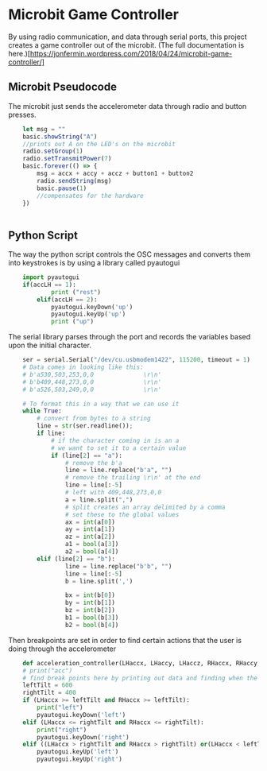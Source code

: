 # Microbit Game Controller
By using radio communication, and data through serial ports, this project creates a game controller out of the microbit. 
(The full documentation is here.)[https://jonfermin.wordpress.com/2018/04/24/microbit-game-controller/]

## Microbit Pseudocode
The microbit just sends the accelerometer data through radio and button presses.
```typescript
	let msg = ""
	basic.showString("A")
	//prints out A on the LED's on the microbit
	radio.setGroup(1)
	radio.setTransmitPower(7)
	basic.forever(() => {
		msg = accx + accy + accz + button1 + button2
		radio.sendString(msg)
		basic.pause(1) 
		//compensates for the hardware
	})
	
```

## Python Script
The way the python script controls the OSC messages and converts them into keystrokes is by using a library called pyautogui

```python
	import pyautogui
	if(accLH == 1):
			print ("rest")
		elif(accLH == 2):
			pyautogui.keyDown('up')
            pyautogui.keyUp('up')
			print ("up")
```
The serial library parses through the port and records the variables based upon the initial character.

```python
	ser = serial.Serial("/dev/cu.usbmodem1422", 115200, timeout = 1)
	# Data comes in looking like this:
	# b'a530,503,253,0,0              \r\n'
	# b'b409,448,273,0,0              \r\n'
	# b'a526,503,249,0,0              \r\n'

	# To format this in a way that we can use it
	while True:
		# convert from bytes to a string
		line = str(ser.readline());
		if line:
			# if the character coming in is an a
			# we want to set it to a certain value
			if (line[2] == "a"): 
				# remove the b'a
				line = line.replace("b'a", "") 
				# remove the trailing \r\n' at the end
				line = line[:-5] 
				# left with 409,448,273,0,0
				a = line.split(",")
				# split creates an array delimited by a comma
				# set these to the global values
				ax = int(a[0])
				ay = int(a[1])
				az = int(a[2])
				a1 = bool(a[3])
				a2 = bool(a[4])
		elif (line[2] == "b"):
				line = line.replace("b'b", "")
				line = line[:-5]
				b = line.split(',')

				bx = int(b[0])
				by = int(b[1])
				bz = int(b[2])
				b1 = bool(b[3])
				b2 = bool(b[4])
```
Then breakpoints are set in order to find certain actions that the user is doing through the accelerometer
```python
	def acceleration_controller(LHaccx, LHaccy, LHaccz, RHaccx, RHaccy, RHaccz):
	# print("acc")
	# find break points here by printing out data and finding when the tilt becomes too much
	leftTilt = 600 
	rightTilt = 400
	if (LHaccx >= leftTilt and RHaccx >= leftTilt):
		print("left")
		pyautogui.keyDown('left')
	elif (LHaccx <= rightTilt and RHaccx <= rightTilt):
		print("right")
		pyautogui.keyDown('right')
	elif ((LHaccx > rightTilt and RHaccx > rightTilt) or(LHaccx < leftTilt and RHaccx < leftTilt)):
		pyautogui.keyUp('left')
		pyautogui.keyUp('right')
```
